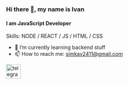 ### Hi there 👋, my name is Ivan
#### I am JavaScript Developer

Skills: NODE / REACT / JS / HTML / CSS

- 🌱 I’m currently learning backend stuff 
- 📫 How to reach me: simkav2411@gmail.com 


[<img src='https://cdn.jsdelivr.net/npm/simple-icons@3.0.1/icons/telegram.svg' alt='telegram' height='40'>](https://t.me/simkav)  

